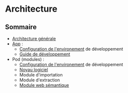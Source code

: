 # Architecture 

## Sommaire

- [Architecture générale](./general_architecture_fr.md)
- [App](./app/index_fr.md) :
  * [Configuration de l'environement](./app/setup_fr.md) de développement
  * [Guide de développement](./app/developer_guide_fr.md)
- Pod (modules) :
  * [Configuration de l'environement](./core/setup_fr.md) de développement
  * [Noyau logiciel](./core/index_fr.md)
  * Module d'importation
  * Module d'extraction
  * [Module web sémantique](./rdf/index_fr.md)
